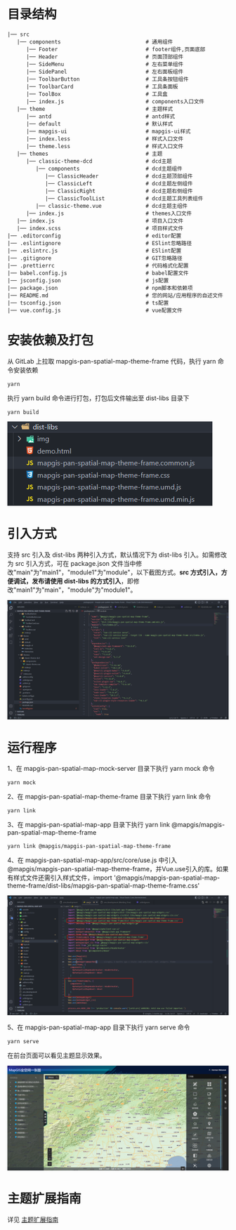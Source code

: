 # 目录结构

```plain
|── src
   |── components                           # 通用组件
      |── Footer                            # footer组件,页面底部
      |── Header                            # 页面顶部组件
      |── SideMenu                          # 左右菜单组件
      |── SidePanel                         # 左右面板组件
      |── ToolbarButton                     # 工具条按钮组件
      |── ToolbarCard                       # 工具条面板
      |── ToolBox                           # 工具盒
      |── index.js                          # components入口文件
   |── theme                                # 主题样式
      |── antd                              # antd样式
      |── default                           # 默认样式
      |── mapgis-ui                         # mapgis-ui样式
      |── index.less                        # 样式入口文件
      |── theme.less                        # 样式入口文件
   |── themes                               # 主题
      |── classic-theme-dcd                 # dcd主题
         |── components                     # dcd主题组件
            |── ClassicHeader               # dcd主题顶部组件
            |── ClassicLeft                 # dcd主题左侧组件
            |── ClassicRight                # dcd主题右侧组件
            |── ClassicToolList             # dcd主题工具列表组件
         |── classic-theme.vue              # dcd主题主组件
      |── index.js                          # themes入口文件
   |── index.js                             # 项目入口文件
   |── index.scss                           # 项目样式文件
|── .editorconfig                           # editor配置
|── .eslintignore                           # ESlint忽略路径
|── .eslintrc.js                            # ESlint配置
|── .gitignore                              # GIT忽略路径
|── .prettierrc                             # 代码格式化配置
|── babel.config.js                         # babel配置文件
|── jsconfig.json                           # js配置
|── package.json                            # npm脚本和依赖项
|── README.md                               # 您的网站/应用程序的自述文件
|── tsconfig.json                           # ts配置
|── vue.config.js                           # vue配置文件
```

# 安装依赖及打包

从 GitLab 上拉取 mapgis-pan-spatial-map-theme-frame 代码，执行 yarn 命令安装依赖

```
yarn
```

执行 yarn build 命令进行打包，打包后文件输出至 dist-libs 目录下

```
yarn build
```

![](./docs/images/theme.png)

# 引入方式

支持 src 引入及 dist-libs 两种引入方式，默认情况下为 dist-libs 引入。如需修改为 src 引入方式，可在 package.json 文件当中修改"main"为"main1"，"module1"为"module"，以下截图方式。**src 方式引入，方便调试，发布请使用 dist-libs 的方式引入**，即修改"main1"为"main"，"module"为"module1"。

![](./docs/images/theme1.png)

# 运行程序

1、在 mapgis-pan-spatial-map-mock-server 目录下执行 yarn mock 命令

```
yarn mock
```

2、在 mapgis-pan-spatial-map-theme-frame 目录下执行 yarn link 命令

```
yarn link
```

3、在 mapgis-pan-spatial-map-app 目录下执行 yarn link @mapgis/mapgis-pan-spatial-map-theme-frame

```
yarn link @mapgis/mapgis-pan-spatial-map-theme-frame
```

4、在 mapgis-pan-spatial-map-app/src/core/use.js 中引入@mapgis/mapgis-pan-spatial-map-theme-frame，并Vue.use引入的库。如果有样式文件还需引入样式文件，import '@mapgis/mapgis-pan-spatial-map-theme-frame/dist-libs/mapgis-pan-spatial-map-theme-frame.css'

![](./docs/images/theme2.png)

5、在 mapgis-pan-spatial-map-app 目录下执行 yarn serve 命令

```
yarn serve
```

在前台页面可以看见主题显示效果。

![](./docs/images/theme3.png)

# 主题扩展指南

详见 [主题扩展指南](./docs/主题扩展指南.md)

